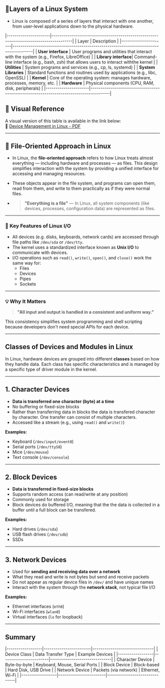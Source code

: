 ## 🔹Layers of a Linux System
- Linux is composed of a series of layers that interact with one another, from user-level
applications down to the physical hardware.


|----------------------|----------------------------------------------------------------------------------------|
| Layer                | Description                                                                            |
|----------------------|----------------------------------------------------------------------------------------|
| **User interface**   | User programs and utilities that interact with the system (e.g., Firefox, LibreOffice) |
| **Library interface**| Command-line interface (e.g., bash, zsh) that allows users to interact withthe kernel  |
| **Utilities**        | System programs and services (e.g., cp, ls, systemd)                                   |
| **System Libraries** | Standard functions and routines used by applications (e.g., libc, OpenSSL)             |
| **Kernel**           | Core of the operating system: manages hardware, processes, memory, etc.                |
| **Hardware**         | Physical components (CPU, RAM, disk, peripherals)                                      |
|----------------------|----------------------------------------------------------------------------------------|


## 📌 Visual Reference
A visual version of this table is available in the link below:  
📄 [Device Management in Linux - PDF](https://upload.wikimedia.org/wikipedia/commons/d/d4/Layers_of_a_Linux_system.png)

---


## 📂 File-Oriented Approach in Linux

- In Linux, the **file-oriented approach** refers to how Linux treats almost everything — including hardware and processes — as files. This design simplifies interaction with the system by providing a unified interface for accessing and managing resources.

- These objects appear in the file system, and programs can open them,
read from them, and write to them practically as if they were normal files.

- > **"Everything is a file"** — In Linux, all system components (like devices, processes, 
configuration data) are represented as files.

---


### 🔑 Key Features of Linux I/O

- All devices (e.g. disks, keyboards, network cards) are accessed through file paths like `/dev/sda` or `/dev/tty`.
- The kernel uses a standardized interface known as **Unix I/O** to communicate with devices.
- I/O operations such as `read()`, `write()`, `open()`, and `close()` work the same way for:
  - Files
  - Devices
  - Pipes
  - Sockets

---

### 💡 Why It Matters

> **"All input and output is handled in a consistent and uniform way."**

This consistency simplifies system programming and shell scripting because developers don't need special APIs for each device.

---

## Classes of Devices and Modules in Linux

In Linux, hardware devices are grouped into different **classes** based on how they handle data. Each class has specific characteristics and is managed by a specific type of driver module in the kernel.

---

## 1. Character Devices

- **Data is transferred one character (byte) at a time**
- No buffering or fixed-size blocks
- Rather than transferring data in blocks the data is transfered character by character.
  One transfer can consist of multiple characters.
- Accessed like a stream (e.g., using `read()` and `write()`)

**Examples:**
- Keyboard (`/dev/input/event0`)
- Serial ports (`/dev/ttyS0`)
- Mice (`/dev/mouse`)
- Text console (`/dev/console`)

---

## 2. Block Devices

- **Data is transferred in fixed-size blocks**
- Supports random access (can read/write at any position)
- Commonly used for storage
- Block devices do buffered I/O, meaning that the the data is collected in a buffer
  until a full block can be transfered.

**Examples:**
- Hard drives (`/dev/sda`)
- USB flash drives (`/dev/sdb`)
- SSDs

---

## 3. Network Devices

- Used for **sending and receiving data over a network**
- What they read and write is not bytes but send and receive packets
- Do not appear as regular device files in `/dev/` and have unique names
- Interact with the system through the **network stack**, not typical file I/O

**Examples:**
- Ethernet interfaces (`eth0`)
- Wi-Fi interfaces (`wlan0`)
- Virtual interfaces (`lo` for loopback)

---

## Summary

|------------------|------------------------|-------------------------------|
| Device Class     | Data Transfer Type     | Example Devices               |
|------------------|------------------------|-------------------------------|
| Character Device | Byte-by-byte           | Keyboard, Mouse, Serial Ports |
| Block Device     | Block-based            | Hard Disk, USB Drive          |
| Network Device   | Packets (via network)  | Ethernet, Wi-Fi               |
|------------------|------------------------|-------------------------------|
